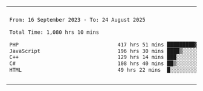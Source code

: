 

<table border="0">
 <tr>
  <td>
  
 
 <!--START_SECTION:waka-->

```txt
From: 16 September 2023 - To: 24 August 2025

Total Time: 1,080 hrs 10 mins

PHP                                417 hrs 51 mins █████████▓░░░░░░░░░░░░░░░   38.26 %
JavaScript                         196 hrs 30 mins ████▒░░░░░░░░░░░░░░░░░░░░   17.99 %
C++                                129 hrs 14 mins ███░░░░░░░░░░░░░░░░░░░░░░   11.83 %
C#                                 108 hrs 40 mins ██▒░░░░░░░░░░░░░░░░░░░░░░   09.95 %
HTML                               49 hrs 22 mins  █░░░░░░░░░░░░░░░░░░░░░░░░   04.52 %
```

<!--END_SECTION:waka-->
  </td>
    <td>
   <div align="start">
        <a href="https://open.spotify.com/user/dxso20he52f5d4ti73duavf95">
        <img width="200px" src="https://spotify-github-profile.kittinanx.com/api/view.svg?uid=dxso20he52f5d4ti73duavf95&cover_image=true&theme=default&show_offline=false&background_color=121212&interchange=false" alt="Spotify Now Playing">
    </a>
</div> 

  </td>
 </tr>

</table>

